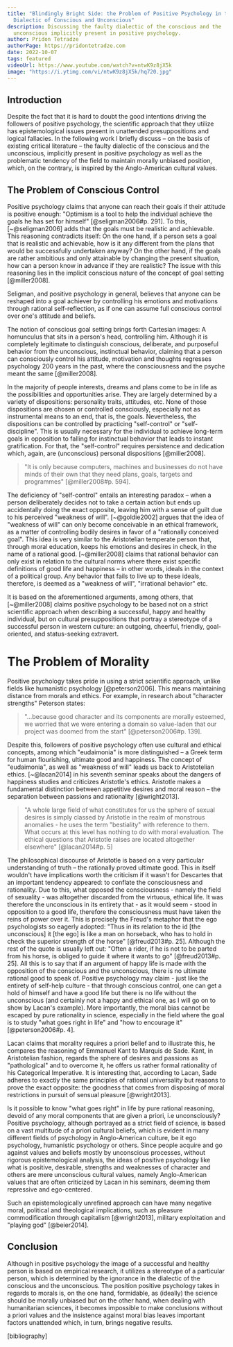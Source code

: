```yaml
---
title: "Blindingly Bright Side: the Problem of Positive Psychology in the
  Dialectic of Conscious and Unconscious"
description: Discussing the faulty dialectic of the conscious and the
  unconscious implicitly present in positive psychology.
author: Pridon Tetradze
authorPage: https://pridontetradze.com
date: 2022-10-07
tags: featured
videoUrl: https://www.youtube.com/watch?v=ntwK9z8jX5k
image: "https://i.ytimg.com/vi/ntwK9z8jX5k/hq720.jpg"
---
```


## Introduction

Despite the fact that it is hard to doubt the good intentions driving the followers
of positive psychology, the scientific approach that they utilize has epistemological
issues present in unattended presuppositions and logical fallacies. In the following
work I briefly discuss – on the basis of existing critical literature – the
faulty dialectic of the conscious and the unconscious, implicitly present in positive
psychology as well as the problematic tendency of the field to maintain morally
unbiased position, which, on the contrary, is inspired by the Anglo-American cultural
values.

## The Problem of Conscious Control

Positive psychology claims that anyone can reach their goals if their attitude is
positive enough: "Optimism is a tool to help the individual achieve the goals he has set
for himself" [@seligman2006#p. 291]. To this, [~@seligman2006] adds that the goals
must be realistic and achievable. This reasoning contradicts itself: On the one
hand, if a person sets a goal that is realistic and achievable, how is it any
different from the plans that would be successfully undertaken anyway? On the other
hand, if the goals are rather ambitious and only attainable by changing the present
situation, how can a person know in advance if they are realistic?
The issue with this reasoning lies in the implicit conscious nature of the concept
of goal setting [@miller2008].

Seligman, and positive psychology in general, believes that anyone can be reshaped
into a goal achiever by controlling his emotions and motivations through rational
self-reflection, as if one can assume full conscious control over one's attitude
and beliefs.

The notion of conscious goal setting brings forth Cartesian images: A homunculus that
sits in a person's head, controlling him. Although it is completely
legitimate to distinguish conscious, deliberate, and purposeful behavior from the
unconscious, instinctual behavior, claiming that a person can consciously control
his attitude, motivation and thoughts regresses psychology 200 years in the past, where
the consciousness and the psyche meant the same [@miller2008].

In the majority of people interests, dreams and plans come to be in life as the
possibilities and opportunities arise. They are largely determined by a variety
of dispositions: personality traits, attitudes, etc. None of those dispositions
are chosen or controlled consciously, especially not as instrumental means to an
end, that is, the goals. Nevertheless, the dispositions can be controlled by
practicing "self-control" or "self-discipline". This is usually necessary for the
individual to achieve long-term goals in opposition to falling for instinctual
behavior that leads to instant gratification. For that, the "self-control" requires
persistence and dedication which, again, are (unconscious) personal dispositions
[@miller2008].

> "It is only because computers, machines and businesses do not have minds of their
> own that they need plans, goals, targets and programmes" [@miller2008#p. 594].

The deficiency of "self-control" entails an interesting paradox – when a person
deliberately decides not to take a certain action but ends up accidentally doing
the exact opposite, leaving him with a sense of guilt due to his perceived "weakness
of will". [~@goldie2002] argues that the idea of "weakness of will" can only become
conceivable in an ethical framework, as a matter of controlling bodily desires in
favor of a "rationally conceived goal". This idea is very similar to the Aristotelian
temperate person that, through moral education, keeps his emotions and desires in
check, in the name of a rational good. [~@miller2008] claims that rational behavior
can only exist in relation to the cultural norms where there exist specific
definitions of good life and happiness – in other words, ideals in the context of a
political group. Any behavior that fails to live up to these ideals, therefore, is
deemed as a "weakness of will", "irrational behavior" etc.

It is based on the aforementioned arguments, among others, that [~@miller2008] claims
positive psychology to be based not on a strict scientific approach when describing
a successful, happy and healthy individual, but on cultural presuppositions that
portray a stereotype of a successful person in western culture: an outgoing, cheerful,
friendly, goal-oriented, and status-seeking extravert.

# The Problem of Morality

Positive psychology takes pride in using a strict scientific approach, unlike fields
like humanistic psychology [@peterson2006]. This means maintaining distance from
morals and ethics. For example, in research about "character strengths" Peterson
states:

> "...because good character and its components are morally esteemed, we worried that
> we were entering a domain so value-laden that our project was doomed from the start"
> [@peterson2006#p. 139].

Despite this, followers of positive psychology often use cultural and ethical concepts,
among which "eudaimonia" is more distinguished – a Greek term for human flourishing,
ultimate good and happiness. The concept of "eudaimonia", as well as "weakness of will"
leads us back to Aristotelian ethics. [~@lacan2014] in his seventh seminar speaks about
the dangers of happiness studies and criticizes Aristotle's ethics. Aristotle makes
a fundamental distinction between appetitive desires and moral reason – the separation between passions and rationality [@wright2013].

> "A whole large field of what constitutes for us the sphere of sexual desires is
> simply classed by Aristotle in the realm of monstrous anomalies - he uses the term
> "bestiality" with reference to them. What occurs at this level has nothing to do with
> moral evaluation. The ethical questions that Aristotle raises are located altogether
> elsewhere" [@lacan2014#p. 5]

The philosophical discourse of Aristotle is based on a very particular understanding
of truth – the rationally proved ultimate good. This in itself wouldn't have implications
worth the criticism if it wasn't for Descartes that an important tendency appeared: to
conflate the consciousness and rationality. Due to this, what opposed the consciousness -
namely the field of sexuality - was altogether discarded from the virtuous, ethical life.
It was therefore the unconscious in its entirety that - as it would seem - stood in
opposition to a good life, therefore the consciousness must have taken the reins of
power over it. This is precisely the Freud's metaphor that the ego psychologists
so eagerly adopted: "Thus in its relation to the id \[the unconscious] it \[the ego]
is like a man on horseback, who has to hold in check the superior strength of the
horse" [@freud2013#p. 25]. Although the rest of the quote is usually left out:
"Often a rider, if he is not to be parted from his horse, is obliged to
guide it where it wants to go" [@freud2013#p. 25]. All this is to say that
if an argument of happy life is made with the opposition of the conscious and the
unconscious, there is no ultimate rational good to speak of. Positive
psychology may claim - just like the entirety of self-help culture - that through
conscious control, one can get a hold of himself and have a good life but there is
no life without the unconscious (and certainly not a happy and ethical one, as I will
go on to show by Lacan's example). More importantly, the moral bias cannot be escaped
by pure rationality in science, especially in the field where the goal is to study
"what goes right in life" and "how to encourage it" [@peterson2006#p. 4].

Lacan claims that morality requires
a priori belief and to illustrate this, he compares the reasoning of Emmanuel
Kant to Marquis de Sade. Kant, in Aristotelian fashion, regards the sphere of
desires and passions as "pathological" and to overcome it, he offers us rather
formal rationality of his Categorical Imperative. It is interesting that, according
to Lacan, Sade adheres to exactly the same principles of rational universality but
reasons to prove the exact opposite: the goodness that comes from disposing of moral
restrictions in pursuit of sensual pleasure [@wright2013].

Is it possible to know "what goes right" in life by pure rational reasoning, devoid
of any moral components that are given a priori, i.e unconsciously?
Positive psychology, although portrayed as a strict field of science, is based
on a vast multitude of a priori cultural beliefs, which is evident in many different
fields of psychology in Anglo-American culture, be it ego psychology, humanistic
psychology or others. Since people acquire and go against values and beliefs mostly
by unconscious processes, without rigorous epistemological analysis, the ideas
of positive psychology like what is positive, desirable, strengths and weaknesses of
character and others are mere unconscious cultural values, namely Anglo-American
values that are often criticized by Lacan in his seminars, deeming them repressive and ego-centered.

Such an epistemologically unrefined approach can have many negative moral, political
and theological implications, such as pleasure commodification through capitalism
[@wright2013], military exploitation and "playing god" [@beier2014].

## Conclusion

Although in positive psychology the image of a successful and healthy person is based
on empirical research, it utilizes a stereotype of a particular person, which is
determined by the ignorance in the dialectic of the conscious and the unconscious.
The position positive psychology takes in regards to morals is, on the one hand,
formidable, as (ideally) the science should be morally unbiased but on the other
hand, when dealing with humanitarian sciences, it becomes impossible to make
conclusions without a priori values and the insistence against moral bias leaves
important factors unattended which, in turn, brings negative results.

[bibliography]
